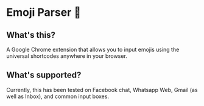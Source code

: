 # Emoji Parser :baby_chick:

## What's this?
A Google Chrome extension that allows you to input emojis using the universal shortcodes anywhere in your browser.

## What's supported?
Currently, this has been tested on Facebook chat, Whatsapp Web, Gmail (as well as Inbox), and common input boxes.
